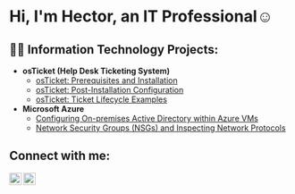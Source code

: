 <h1>Hi, I'm Hector, an IT Professional</a>☺</h1>

<h2>👨‍💻 Information Technology Projects:</h2>

- <b>osTicket (Help Desk Ticketing System)</b>
  - [osTicket: Prerequisites and Installation](https://github.com/hectorvalencia2/osticket-prereqs)
  - [osTicket: Post-Installation Configuration](https://github.com/hectorvalencia2/post-install-config)
  - [osTicket: Ticket Lifecycle Examples](https://github.com/hectorvalencia2/ticket-lifecycle)
- <b>Microsoft Azure</b>
  - [Configuring On-premises Active Directory within Azure VMs](https://github.com/hectorvalencia2/configure-ad)
  - [Network Security Groups (NSGs) and Inspecting Network Protocols](https://github.com/hectorvalencia2/azure-network-protocols)

<h2>Connect with me:</h2>



[<img align="left" alt="hector-valencia-a1016a246 | LinkedIn" width="22px" src="https://cdn.jsdelivr.net/npm/simple-icons@v3/icons/linkedin.svg" />][linkedin]
[<img align="left" alt="hectorrrv2 | Instagram" width="22px" src="https://cdn.jsdelivr.net/npm/simple-icons@v3/icons/instagram.svg" />][instagram]


[instagram]: https://www.instagram.com/hectorrrv2
[linkedin]: https://linkedin.com/in/hector-valencia-a1016a246
